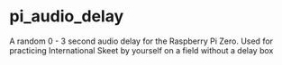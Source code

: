 # pi_audio_delay
A random 0 - 3 second audio delay for the Raspberry Pi Zero. Used for practicing International Skeet by yourself on a field without a delay box
